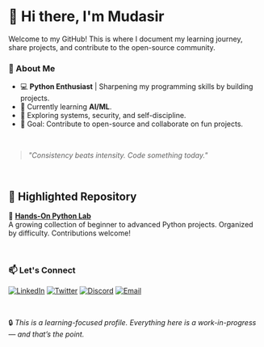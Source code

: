 # 👋 Hi there, I'm Mudasir

Welcome to my GitHub! This is where I document my learning journey, share projects, and contribute to the open-source community.

### 🚀 About Me
- 💻 **Python Enthusiast** | Sharpening my programming skills by building projects.
- 🌱 Currently learning **AI/ML**.
- 🔎 Exploring systems, security, and self-discipline.
- 🎯 Goal: Contribute to open-source and collaborate on fun projects.
  
<br/>

> *"Consistency beats intensity. Code something today."*

<br/>

## 📁 Highlighted Repository
📌 [**Hands-On Python Lab**](https://github.com/mudasirfayaz/python-learning-projects)  
A growing collection of beginner to advanced Python projects. Organized by difficulty. Contributions welcome!

<br/>

### 📫 Let's Connect
[![LinkedIn](https://img.shields.io/badge/LinkedIn-0077B5?style=flat&logo=linkedin&logoColor=white)](https://linkedin.com/in/mudasirfayaz)
[![Twitter](https://img.shields.io/badge/Twitter-1DA1F2?style=flat&logo=twitter&logoColor=white)](https://twitter.com/mudasirfayaz_)
[![Discord](https://img.shields.io/badge/Discord-5865F2?style=flat&logo=discord&logoColor=white)](https://discord.com/users/mindsparkx)
[![Email](https://img.shields.io/badge/Email-D14836?style=flat&logo=gmail&logoColor=white)](mailto:mudasirfayaz32@gmail.com)

<br/>

🔒 _This is a learning-focused profile. Everything here is a work-in-progress — and that’s the point._
